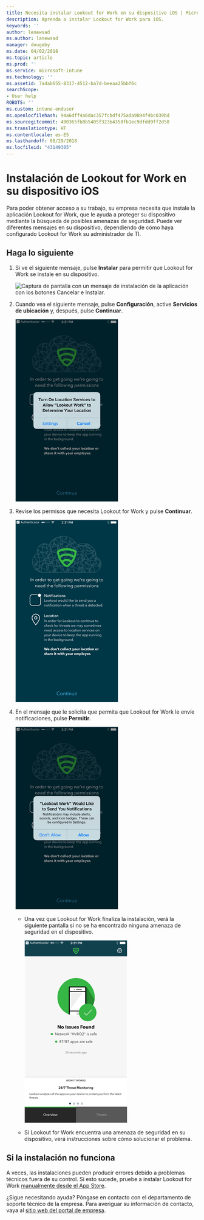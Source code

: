 ```yaml
---
title: Necesita instalar Lookout for Work en su dispositivo iOS | Microsoft Docs
description: Aprenda a instalar Lookout for Work para iOS.
keywords: ''
author: lenewsad
ms.author: lanewsad
manager: dougeby
ms.date: 04/02/2018
ms.topic: article
ms.prod: ''
ms.service: microsoft-intune
ms.technology: ''
ms.assetid: 7adab655-8317-4512-ba7d-beeaa25bbf6c
searchScope:
- User help
ROBOTS: ''
ms.custom: intune-enduser
ms.openlocfilehash: 94a6dff4a6dac357fcbdf475ada9894f4bc039bd
ms.sourcegitcommit: 490365fb8b5405f323b4358fb1ec9dfdd9ff2d58
ms.translationtype: HT
ms.contentlocale: es-ES
ms.lasthandoff: 08/29/2018
ms.locfileid: "43149305"
---
```

# <a name="install-lookout-for-work-on-your-ios-device"></a>Instalación de Lookout for Work en su dispositivo iOS


Para poder obtener acceso a su trabajo, su empresa necesita que instale la aplicación Lookout for Work, que le ayuda a proteger su dispositivo mediante la búsqueda de posibles amenazas de seguridad. Puede ver diferentes mensajes en su dispositivo, dependiendo de cómo haya configurado Lookout for Work su administrador de TI.


## <a name="what-you-need-to-do"></a>Haga lo siguiente

1.  Si ve el siguiente mensaje, pulse **Instalar** para permitir que Lookout for Work se instale en su dispositivo.

      ![Captura de pantalla con un mensaje de instalación de la aplicación con los botones Cancelar e Instalar.](/intune-user-help/media/ios-mts-install-app-request-after-1804.png)

2. Cuando vea el siguiente mensaje, pulse **Configuración**, active **Servicios de ubicación** y, después, pulse **Continuar**.

      ![Pulse Configuración y, después, Servicios de ubicación.](./media/ios-lfw-allow-location-services.png)

3. Revise los permisos que necesita Lookout for Work y pulse **Continuar**.

      ![ahora está conectado a Lookout for Work](./media/ios-lfw-permissions-lookout-needs.png)

4. En el mensaje que le solicita que permita que Lookout for Work le envíe notificaciones, pulse **Permitir**.

     ![Pulse Configuración y, después, Servicios de ubicación.](./media/ios-lfw-allow-notifications.png)

   * Una vez que Lookout for Work finaliza la instalación, verá la siguiente pantalla si no se ha encontrado ninguna amenaza de seguridad en el dispositivo.

     ![Lookout for Work no ha encontrado amenazas de seguridad](./media/ios-lfw-no-threats-found.png)

   * Si Lookout for Work encuentra una amenaza de seguridad en su dispositivo, verá instrucciones sobre cómo solucionar el problema.

## <a name="if-the-installation-doesnt-work"></a>Si la instalación no funciona

A veces, las instalaciones pueden producir errores debido a problemas técnicos fuera de su control. Si esto sucede, pruebe a instalar Lookout for Work [manualmente desde el App Store](https://itunes.apple.com/app/lookout-for-work/id997193468).

¿Sigue necesitando ayuda? Póngase en contacto con el departamento de soporte técnico de la empresa. Para averiguar su información de contacto, vaya al [sitio web del portal de empresa](https://go.microsoft.com/fwlink/?linkid=2010980).

